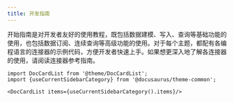 ```yaml
---
title: 开发指南
---
```


开始指南是对开发者友好的使用教程，既包括数据建模、写入、查询等基础功能的使用，也包括数据订阅、连续查询等高级功能的使用。对于每个主题，都配有各编程语言的连接器的示例代码，方便开发者快速上手。如果想更深入地了解各连接器的使用，请阅读连接器参考指南。

```mdx-code-block
import DocCardList from '@theme/DocCardList';
import {useCurrentSidebarCategory} from '@docusaurus/theme-common';

<DocCardList items={useCurrentSidebarCategory().items}/>
```